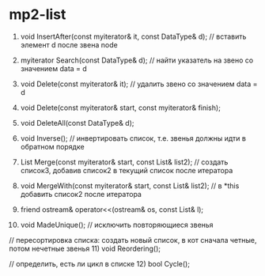 # mp2-list

  1) void InsertAfter(const myiterator& it, const DataType& d); // вставить элемент d после звена node
  2) myiterator Search(const DataType& d); // найти указатель на звено со значением data = d
  3) void Delete(const myiterator& it); // удалить звено со значением data = d	
							
  4) void Delete(const myiterator& start, const myiterator& finish);

  5) void DeleteAll(const DataType& d);

  6) void Inverse(); // инвертировать список, т.е. звенья должны идти в обратном порядке

  7) List Merge(const myiterator& start, const List& list2); // создать список3, добавив список2 в текущий список после итератора 

  8) void MergeWith(const myiterator& start, const List& list2); // в *this добавить список2 после итератора

  9) friend ostream& operator<<(ostream& os, const List& l);	
  
  10) void MadeUnique(); // исключить повторяющиеся звенья

  // пересортировка списка: создать новый список, в кот сначала четные, потом нечетные звенья
  11) void Reordering();

  // определить, есть ли цикл в списке
  12) bool Cycle();
